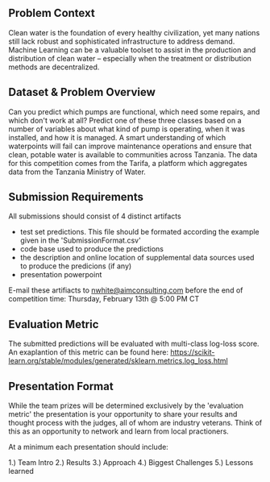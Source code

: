 
## Problem Context

Clean water is the foundation of every healthy civilization, yet many nations still lack robust and sophisticated infrastructure to address demand.  Machine Learning can be a valuable toolset to assist in the production and distribution of clean water – especially when the treatment or distribution methods are decentralized. 


## Dataset & Problem Overview

Can you predict which pumps are functional, which need some repairs, and which don't work at all?  Predict one of these three classes based on a number of variables about what kind of pump is operating, when it was installed, and how it is managed. A smart understanding of which waterpoints will fail can improve maintenance operations and ensure that clean, potable water is available to communities across Tanzania.
The data for this competition comes from the Tarifa, a platform which aggregates data from the Tanzania Ministry of Water.


## Submission Requirements

All submissions should consist of 4 distinct artifacts
- test set predictions.  This file should be formated according the example given in the 'SubmissionFormat.csv'
- code base used to produce the predictions
- the description and online location of supplemental data sources used to produce the predicions (if any)
- presentation powerpoint

E-mail these artifiacts to nwhite@aimconsulting.com before the end of competition time: Thursday, February 13th @ 5:00 PM CT


## Evaluation Metric

The submitted predictions will be evaluated with multi-class log-loss score.  An exaplantion of this metric can be found here: https://scikit-learn.org/stable/modules/generated/sklearn.metrics.log_loss.html


## Presentation Format

While the team prizes will be determined exclusively by the 'evaluation metric' the presentation is your opportunity to share your results and thought process with the judges, all of whom are industry veterans.  Think of this as an opportunity to network and learn from local practioners.

At a minimum each presentation should include:

1.) Team Intro
2.) Results
3.) Approach
4.) Biggest Challenges
5.) Lessons learned


